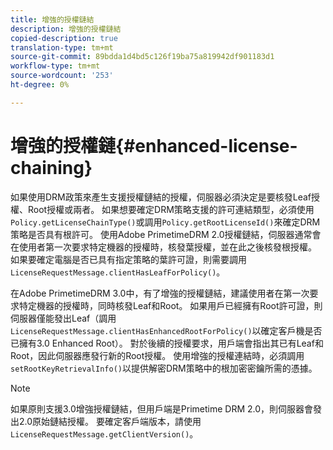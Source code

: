 ```yaml
---
title: 增強的授權鏈結
description: 增強的授權鏈結
copied-description: true
translation-type: tm+mt
source-git-commit: 89bdda1d4bd5c126f19ba75a819942df901183d1
workflow-type: tm+mt
source-wordcount: '253'
ht-degree: 0%

---
```



# 增強的授權鏈{#enhanced-license-chaining}

如果使用DRM政策來產生支援授權鏈結的授權，伺服器必須決定是要核發Leaf授權、Root授權或兩者。 如果想要確定DRM策略支援的許可連結類型，必須使用`Policy.getLicenseChainType()`或調用`Policy.getRootLicenseId()`來確定DRM策略是否具有根許可。 使用Adobe PrimetimeDRM 2.0授權鏈結，伺服器通常會在使用者第一次要求特定機器的授權時，核發葉授權，並在此之後核發根授權。 如果要確定電腦是否已具有指定策略的葉許可證，則需要調用`LicenseRequestMessage.clientHasLeafForPolicy()`。

在Adobe PrimetimeDRM 3.0中，有了增強的授權鏈結，建議使用者在第一次要求特定機器的授權時，同時核發Leaf和Root。 如果用戶已經擁有Root許可證，則伺服器僅能發出Leaf（調用`LicenseRequestMessage.clientHasEnhancedRootForPolicy()`以確定客戶機是否已擁有3.0 Enhanced Root）。 對於後續的授權要求，用戶端會指出其已有Leaf和Root，因此伺服器應發行新的Root授權。 使用增強的授權連結時，必須調用`setRootKeyRetrievalInfo()`以提供解密DRM策略中的根加密密鑰所需的憑據。

>[!NOTE]
>
>如果原則支援3.0增強授權鏈結，但用戶端是Primetime DRM 2.0，則伺服器會發出2.0原始鏈結授權。 要確定客戶端版本，請使用`LicenseRequestMessage.getClientVersion()`。

